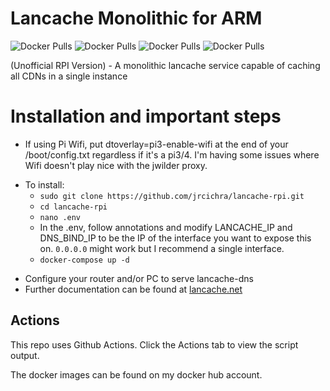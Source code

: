 # Lancache Monolithic for ARM

![Docker Pulls](https://img.shields.io/docker/pulls/jrcichra/lancachenet-monolithic?label=Monolithic) ![Docker Pulls](https://img.shields.io/docker/pulls/jrcichra/lancachenet-lancache-dns?label=Lancache-dns) ![Docker Pulls](https://img.shields.io/docker/pulls/jrcichra/lancachenet-sniproxy?label=Sniproxy) ![Docker Pulls](https://img.shields.io/docker/pulls/jrcichra/lancachenet-generic?label=Generic)

(Unofficial RPI Version) - A monolithic lancache service capable of caching all CDNs in a single instance

# Installation and important steps
+ If using Pi Wifi, put dtoverlay=pi3-enable-wifi at the end of your /boot/config.txt regardless if it's a pi3/4. I'm having some issues where Wifi doesn't play nice with the jwilder proxy.
- To install:
  - `sudo git clone https://github.com/jrcichra/lancache-rpi.git`
  - `cd lancache-rpi`
  - `nano .env`
  - In the .env, follow annotations and modify LANCACHE_IP and DNS_BIND_IP to be the IP of the interface you want to expose this on. `0.0.0.0` might work but I recommend a single interface.
  - `docker-compose up -d`
+ Configure your router and/or PC to serve lancache-dns
+ Further documentation can be found at [lancache.net](https://lancache.net/)

## Actions
This repo uses Github Actions. Click the Actions tab to view the script output.

The docker images can be found on my docker hub account.
